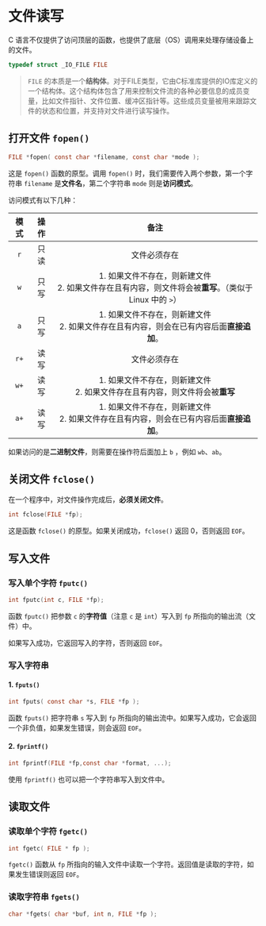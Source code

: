 # 文件读写
C 语言不仅提供了访问顶层的函数，也提供了底层（OS）调用来处理存储设备上的文件。

```c
typedef struct _IO_FILE FILE
```
> `FILE` 的本质是一个**结构体**。对于FILE类型，它由C标准库提供的IO库定义的一个结构体。这个结构体包含了用来控制文件流的各种必要信息的成员变量，比如文件指针、文件位置、缓冲区指针等。这些成员变量被用来跟踪文件的状态和位置，并支持对文件进行读写操作。

## 打开文件 `fopen()`
```c
FILE *fopen( const char *filename, const char *mode );
```
这是 `fopen()` 函数的原型。调用 `fopen()` 时，我们需要传入两个参数，第一个字符串 `filename` 是**文件名**，第二个字符串 `mode` 则是**访问模式**。

访问模式有以下几种：

模式|操作|备注
:-:|:-:|:-:
`r`|只读|文件必须存在
`w`|只写|1. 如果文件不存在，则新建文件<br>2. 如果文件存在且有内容，则文件将会被**重写**。（类似于 Linux 中的 `>`）
`a`|只写|1. 如果文件不存在，则新建文件<br>2. 如果文件存在且有内容，则会在已有内容后面**直接追加**。
`r+`|读写|文件必须存在
`w+`|读写|1. 如果文件不存在，则新建文件<br>2. 如果文件存在且有内容，则文件将会被**重写**
`a+`|读写|1. 如果文件不存在，则新建文件<br>2. 如果文件存在且有内容，则会在已有内容后面**直接追加**。

如果访问的是**二进制文件**，则需要在操作符后面加上 `b` ，例如 `wb`、`ab`。

## 关闭文件 `fclose()`
在一个程序中，对文件操作完成后，**必须关闭文件**。

```c
int fclose(FILE *fp);
```

这是函数 `fclose()` 的原型。如果关闭成功，`fclose()` 返回 $0$，否则返回 `EOF`。

## 写入文件
### 写入单个字符 `fputc()`
```c
int fputc(int c, FILE *fp);
```

函数 `fputc()` 把参数 `c` 的**字符值**（注意 `c` 是 `int`）写入到 `fp` 所指向的输出流（文件）中。

如果写入成功，它返回写入的字符，否则返回 `EOF`。

### 写入字符串
#### 1. `fputs()`
```c
int fputs( const char *s, FILE *fp );
```
函数 `fputs()` 把字符串 `s` 写入到 `fp` 所指向的输出流中。如果写入成功，它会返回一个非负值，如果发生错误，则会返回 `EOF`。

#### 2. `fprintf()`
```c
int fprintf(FILE *fp,const char *format, ...);
```
使用 `fprintf()` 也可以把一个字符串写入到文件中。

## 读取文件
### 读取单个字符 `fgetc()`
```c
int fgetc( FILE * fp );
```
`fgetc()` 函数从 `fp` 所指向的输入文件中读取一个字符。返回值是读取的字符，如果发生错误则返回 `EOF`。

### 读取字符串 `fgets()`
```c
char *fgets( char *buf, int n, FILE *fp );
```
